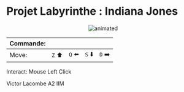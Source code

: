
# Projet Labyrinthe : Indiana Jones

<p align="center">
    <img src="https://media.tenor.com/eqLNYv0A9TQAAAAC/swap-indiana-jones.gif" alt="animated" />
</p>

|  Commande: |   |   |   |   |
|---|---|---|---|---|
| Move: | `Z` :arrow_up: | `Q` :arrow_left: | `S` :arrow_down: | `D` :arrow_right: |

Interact: Mouse Left Click

Victor Lacombe A2 IIM
